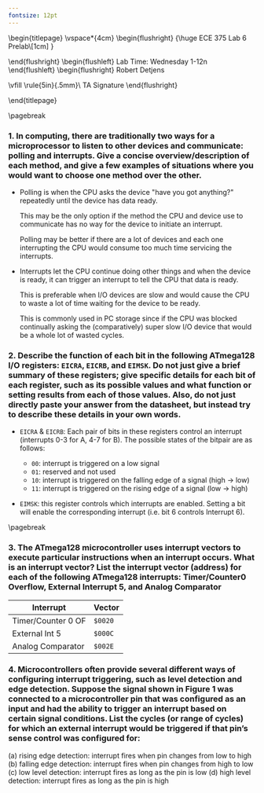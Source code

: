```yaml
---
fontsize: 12pt
---
```


\begin{titlepage}
  \vspace*{4cm}
  \begin{flushright}
  {\huge
    ECE 375 Lab 6 Prelab\\[1cm]
  }

  \end{flushright}
  \begin{flushleft}
  Lab Time: Wednesday 1-12n
  \end{flushleft}
  \begin{flushright}
  Robert Detjens

  \vfill
  \rule{5in}{.5mm}\\
  TA Signature
  \end{flushright}

\end{titlepage}

\pagebreak

### 1. In computing, there are traditionally two ways for a microprocessor to listen to other devices and communicate: polling and interrupts. Give a concise overview/description of each method, and give a few examples of situations where you would want to choose one method over the other.

- Polling is when the CPU asks the device "have you got anything?" repeatedly until the device has data ready.

  This may be the only option if the method the CPU and device use to communicate has no way for the device to initiate
  an interrupt.

  Polling may be better if there are a lot of devices and each one interrupting the CPU would consume too much time
  servicing the interrupts.

- Interrupts let the CPU continue doing other things and when the device is ready, it can trigger an interrupt to tell
  the CPU that data is ready.

  This is preferable when I/O devices are slow and would cause the CPU to waste a lot of time waiting for the device to
  be ready.

  This is commonly used in PC storage since if the CPU was blocked continually asking the (comparatively) super slow I/O
  device that would be a whole lot of wasted cycles.

### 2. Describe the function of each bit in the following ATmega128 I/O registers: `EICRA`, `EICRB`, and `EIMSK`. Do not just give a brief summary of these registers; give specific details for each bit of each register, such as its possible values and what function or setting results from each of those values. Also, do not just directly paste your answer from the datasheet, but instead try to describe these details in your own words.

- `EICRA` & `EICRB`: Each pair of bits in these registers control an interrupt (interrupts 0-3 for A, 4-7 for B). The
  possible states of the bitpair are as follows:
  - `00`: interrupt is triggered on a low signal
  - `01`: reserved and not used
  - `10`: interrupt is triggered on the falling edge of a signal (high -> low)
  - `11`: interrupt is triggered on the rising edge of a signal (low -> high)

- `EIMSK`: this register controls which interrupts are enabled. Setting a bit will enable the corresponding interrupt
  (i.e. bit 6 controls Interrupt 6).

\pagebreak

### 3. The ATmega128 microcontroller uses interrupt vectors to execute particular instructions when an interrupt occurs. What is an interrupt vector? List the interrupt vector  (address) for each of the following ATmega128 interrupts: Timer/Counter0 Overflow, External Interrupt 5, and Analog Comparator

| Interrupt          | Vector  |
|--------------------|---------|
| Timer/Counter 0 OF | `$0020` |
| External Int 5     | `$000C` |
| Analog Comparator  | `$002E` |

### 4. Microcontrollers often provide several different ways of configuring interrupt triggering, such as level detection and edge detection. Suppose the signal shown in Figure 1 was connected to a microcontroller pin that was configured as an input and had the ability to trigger an interrupt based on certain signal conditions. List the cycles (or range of cycles) for which an external interrupt would be triggered if that pin’s sense control was configured for:

(a) rising edge detection: interrupt fires when pin changes from low to high
(b) falling edge detection: interrupt fires when pin changes from high to low
(c) low level detection: interrupt fires as long as the pin is low
(d) high level detection: interrupt fires as long as the pin is high
